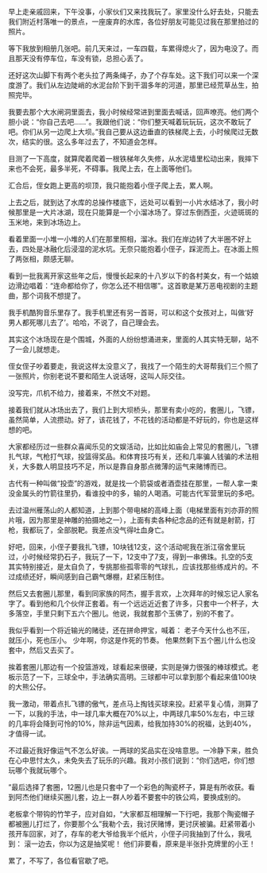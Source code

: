 早上走亲戚回来，下午没事，小家伙们又来找我玩了。家里没什么好去处，只能去我们附近村落唯一的景点，一座废弃的水库，各位好朋友可能见过我在那里拍过的照片。

等下我放到相册几张吧。前几天来过，一车四载，车累得熄火了，因为电没了。而且那天没有停车位，车没有锁，总担心丢了。

还好这次山脚下有两个老头拉了两条绳子，办了个存车处。这下我们可以来一个深度游了。我们从左边陡峭的水泥台阶下到干涸多年的河道，那里已经荒草丛生，拍照完毕。

我要去那个大水闸洞里面去，我小时候经常进到里面去喊话，回声嘹亮。他们两个胆小说：“你自己去吧……”。我跟他们说：“你们整天喊着玩玩玩，这次不敢玩了吧。你们从另一边爬上大坝。”我自己要从这边垂直的铁梯爬上去，小时候爬过无数次，结实的很。这么多年过去了，不知道会怎样。

目测了一下高度，就算爬着爬着一根铁梯年久失修，从水泥墙里松动出来，我摔下来也不会死，最多半死，不碍事。我爬上去，在上面等他们。

汇合后，侄女跑上更高的坝顶，我只能抱着小侄子爬上去，累人啊。

上去之后，就到达了水库的总操作楼底下，远处可以看到一小片水结冰了，我小时候那里是一大片冰湖，现在只能算是一个小溜冰场了。穿过东倒西歪，火迹斑斑的玉米地，来到冰场边上。

看着里面一小堆一小堆的人们在那里照相，溜冰。我们在岸边转了大半圈不好上去，四处是冰融化后浸湿的泥水坑。无奈只能抱着小侄子，踩泥而上。在冰面上照了两张相，颇感无聊。

看到一批我离开家这些年之后，慢慢长起来的十八岁以下的各村美女，有一个姑娘边滑边唱着：“连命都给你了，你怎么还不相信哪”。这首歌是某万恶电视剧的主题曲，那个词我不想提了。

我手机酷狗音乐里存了。我手机里还有另一首哥，可以和这个女孩对上，叫做‘好男人都死哪儿去了’。哈哈，不说了，自己理会去。

其实这个冰场现在是个围城，外面的人纷纷想涌进来，里面的人其实特无聊，站不了一会儿就想走。

侄女侄子吵着要走，我说这样太没意义了，我找了一个陌生的大哥帮我们三个照了一张照片，你别老说不要和陌生人说话呀，这叫人际交往。


没写完，爪机不给力，接着来，不然文不对题。

接着我们就从冰场出去了，我们上到大坝桥头，那里有卖小吃的，套圈儿，飞镖，虽然简单，人流攒动。好了，该花钱了，不花钱的活动都是不好玩的，你也是这样想的吧。

大家都经历过一些群众喜闻乐见的文娱活动，比如比如庙会上常见的套圈儿，飞镖扎气球，气枪打气球，投篮得奖品。和体育技巧有关，还和几率骗人钱骗的术法相关，大多数人明显技巧不足，所以是靠自身那点微薄的运气来赌博而已。

古代有一种叫做“投壶”的游戏，就是找一个箭袋或者酒壶挂在那里，一帮人拿一束没金属头的竹箭往里扔，看谁投中的多，输的人喝酒。可能古代军营里玩的多吧。

去过温州雁荡山的人都知道，上到那个带电梯的高峰上面（电梯里面有刘亦菲的照片哦，因为那里是神雕的拍摄地之一），上面有卖各种纪念品的还有就是射箭，打枪，我都玩了，全部脱靶。我差点没气得吐血身亡。

好吧，回来，小侄子要我扎飞镖，10块钱12支，这个活动呢我在浙江宿舍里玩过，小时候经常扔石子，我玩了一下，12支中了7支，得到一串佛珠。扎空的5支其实特别接近，是太自负了，专挑那些孤零零的气球扎，应该找那些练成片的。不过成绩还好，瞬间感到自己霸气爆棚，赶紧压制住。

然后又去套圈儿那里，看到同家族的阿杰，握手言欢，上次拜年的时候忘记人家名字了。看到他和几个伙伴正套着。有一个远远近近套了许多，只套中一个杯子，大多落空，手里只剩下五六个圈儿。他说，我就套那个玉佛了，别的不套了。 

我似乎看到一个将近输光的赌徒，还在拼命押宝，喊着： 老子今天什么也不压，就压小，死也压小。 少年啊，你这是作死的节奏。 他果然剩下五个圈儿什么也没套中，然后又去买了。

挨着套圈儿那边有一个投篮游戏，球看起来很硬，实则是弹力很强的棒球模式。老板示范了一下，三球全中，手法确实高明。三球都中可以拿到那个看起来值100块的大熊公仔。

我一激动，带着点扎飞镖的傲气，差点马上掏钱买球来投。赶紧平复心情，测算了一下，以我的手法，中一球几率大概在70%以上，中两球几率50%左右，中三球的几率将会降到可怜的10%，除非运气因素，给我加持30%的祝福，达到40%，才值得一试。

不过最近我好像运气不怎么好诶。一两球的奖品实在没啥意思。一冷静下来，胜负在心中思忖太久，未免失去了玩乐的兴趣。我对小孩们说到：“你们选吧，你们想玩哪个我就玩哪个。

”最后选择了套圈，12圈儿也是只套中了一个彩色的陶瓷杯子，算是有所收获。看到阿杰他们继续买圈儿套，边上一群人吵着不要套中的铁公鸡，要换成别的。

老板拿个带钩的竹竿子，应对自如，“大家都互相理解一下行吧，我那个陶瓷帽子都被圈儿打烂了，你要那个么”我勒个去，我讨厌赌博，更讨厌被骗。赶紧带着小孩开车回家，对了，存车的老大爷给我半个纸片，小侄子问我抽到了什么，我吼到： 滚一边去，你以为这是抽奖呢！ 他们非要看，原来是半张扑克牌里的小王！

累了，不写了，各位看官歇了吧。
